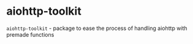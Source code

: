# aiohttp-toolkit

`aiohttp-toolkit` - package to ease the process of handling aiohttp with premade functions

